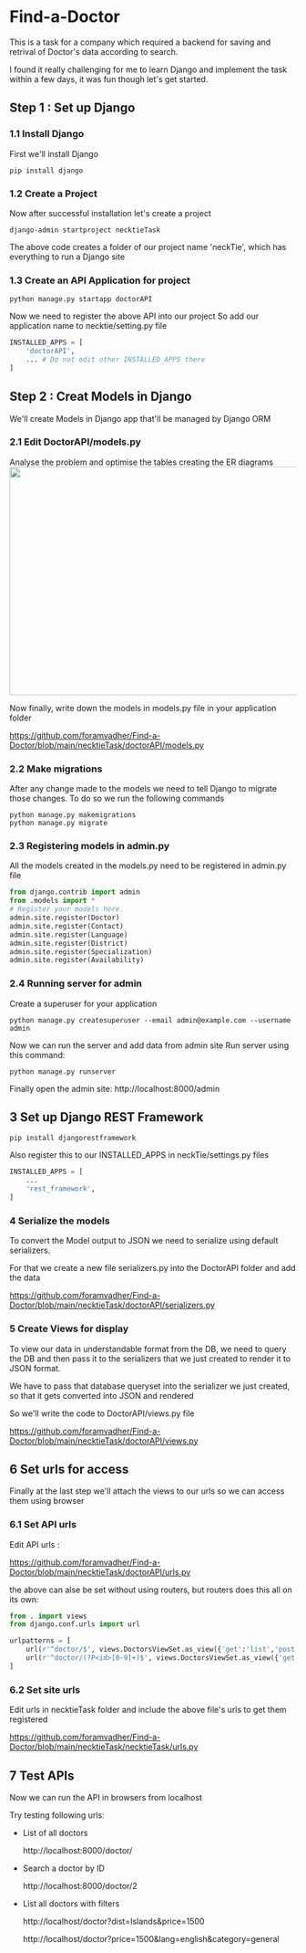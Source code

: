 # Find-a-Doctor
This is a task for a company which required a backend for saving and retrival of Doctor's data according to search.

I found it really challenging for me to learn Django and implement the task within a few days, it was fun though let's get started.

## Step 1 : Set up Django

### 1.1 Install Django
First we'll install Django
```shell script
pip install django 
```
### 1.2 Create a Project
Now after successful installation let's create a project
```shell script
django-admin startproject necktieTask
```
The above code creates a folder of our project name 'neckTie', which has everything to run a Django site
### 1.3 Create an API Application for project
```shell script
python manage.py startapp doctorAPI
```
Now we need to register the above API into our project
So add our application name to necktie/setting.py file
```python script
INSTALLED_APPS = [
    'doctorAPI',
    ... # Do not edit other INSTALLED_APPS there
]
```
## Step 2 : Creat Models in Django
We'll create Models in Django app that'll be managed by Django ORM
### 2.1 Edit DoctorAPI/models.py
Analyse the problem and optimise the tables creating the ER diagrams
<img style="align:left" width="604" height="400" src="https://user-images.githubusercontent.com/64018909/131244701-47619696-c580-4971-86cb-76beb55180fb.png">

Now finally, write down the models in models.py file in your application folder

https://github.com/foramvadher/Find-a-Doctor/blob/main/necktieTask/doctorAPI/models.py
### 2.2 Make migrations
After any change made to the models we need to tell Django to migrate those changes. To do so we run the following commands
```shell script
python manage.py makemigrations
python manage.py migrate
```
### 2.3 Registering models in admin.py
All the models created in the models.py need to be registered in admin.py file 
```python script
from django.contrib import admin
from .models import *
# Register your models here.
admin.site.register(Doctor)
admin.site.register(Contact)
admin.site.register(Language)
admin.site.register(District)
admin.site.register(Specialization)
admin.site.register(Availability)
```
### 2.4 Running server for admin
Create a superuser for your application
```shell scrpit
python manage.py createsuperuser --email admin@example.com --username admin
```
Now we can run the server and add data from admin site
Run server using this command:
```shell script
python manage.py runserver
```
Finally open the admin site:
http://localhost:8000/admin

## 3 Set up Django REST Framework
```shell script
pip install djangorestframework
```
Also register this to our INSTALLED_APPS in neckTie/settings.py files
```python script
INSTALLED_APPS = [
    ...
    'rest_framework',
]
```
### 4 Serialize the models
To convert the Model output to JSON we need to serialize using default serializers.

For that we create a new file serializers.py into the DoctorAPI folder and add the data

https://github.com/foramvadher/Find-a-Doctor/blob/main/necktieTask/doctorAPI/serializers.py

### 5 Create Views for display
To view our data in understandable format from the DB, we need to query the DB and then pass it to the serializers that we just created to render it to JSON format.

We have to pass that database queryset into the serializer we just created, so that it gets converted into JSON and rendered

So we'll write the code to DoctorAPI/views.py file

https://github.com/foramvadher/Find-a-Doctor/blob/main/necktieTask/doctorAPI/views.py

## 6 Set urls for access
Finally at the last step we'll attach the views to our urls so we can access them using browser

### 6.1 Set API urls
Edit API urls :

https://github.com/foramvadher/Find-a-Doctor/blob/main/necktieTask/doctorAPI/urls.py

the above can alse be set without using routers, but routers does this all on its own:
```python script 
from . import views
from django.conf.urls import url 

urlpatterns = [ 
    url(r'^doctor/$', views.DoctorsViewSet.as_view({'get':'list','post':'create'}),
    url(r'^doctor/(?P<id>[0-9]+)$', views.DoctorsViewSet.as_view({'get':'list'}),
]
```
### 6.2 Set site urls
Edit urls in necktieTask folder and include the above file's urls to get them registered

https://github.com/foramvadher/Find-a-Doctor/blob/main/necktieTask/necktieTask/urls.py

## 7 Test APIs 
Now we can run the API in browsers from localhost

Try testing following urls:
- List of all doctors
  
  http://localhost:8000/doctor/

- Search a doctor by ID
  
  http://localhost:8000/doctor/2
  
- List all doctors with filters

  http://localhost/doctor?dist=Islands&price=1500
  
  http://localhost/doctor?price=1500&lang=english&category=general  
  

